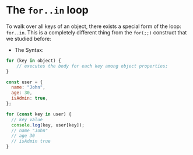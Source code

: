 # The `for..in` loop

To walk over all keys of an object, there exists a special form of the loop: `for..in`. This is a completely different thing from the `for(;;)` construct that we studied before:

- The Syntax:

```js
for (key in object) {
    // executes the body for each key among object properties;
}
```

```js
const user = {
  name: "John",
  age: 30,
  isAdmin: true,
};

for (const key in user) {
  // key value
  console.log(key, user[key]); 
  // name "John"
  // age 30 
  // isAdmin true
}

```